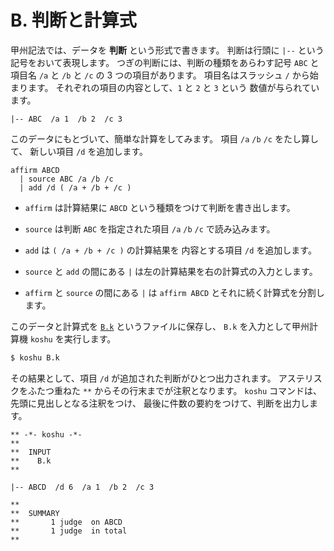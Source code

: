 # B. 判断と計算式


甲州記法では、データを **判断** という形式で書きます。
判断は行頭に `|--` という記号をおいて表現します。
つぎの判断には、判断の種類をあらわす記号 `ABC` と
項目名 `/a` と `/b` と `/c` の 3 つの項目があります。
項目名はスラッシュ `/` から始まります。
それぞれの項目の内容として、`1` と `2` と `3` という
数値が与られています。

``` text
|-- ABC  /a 1  /b 2  /c 3
```

このデータにもとづいて、簡単な計算をしてみます。
項目 `/a` `/b` `/c` をたし算して、
新しい項目 `/d` を追加します。

``` text
affirm ABCD
  | source ABC /a /b /c
  | add /d ( /a + /b + /c )
```

- `affirm` は計算結果に `ABCD` という種類をつけて判断を書き出します。

- `source` は判断 `ABC` を指定された項目 `/a` `/b` `/c` で読み込みます。

- `add` は `( /a + /b + /c )` の計算結果を
  内容とする項目 `/d` を追加します。

- `source` と `add` の間にある `|`
  は左の計算結果を右の計算式の入力とします。

- `affirm` と `source` の間にある `|`
  は `affirm ABCD` とそれに続く計算式を分割します。

このデータと計算式を [`B.k`][B.k] というファイルに保存し、
`B.k` を入力として甲州計算機 `koshu` を実行します。

``` sh
$ koshu B.k
```

その結果として、項目 `/d` が追加された判断がひとつ出力されます。
アステリスクをふたつ重ねた `**` からその行末までが注釈となります。
`koshu` コマンドは、先頭に見出しとなる注釈をつけ、
最後に件数の要約をつけて、判断を出力します。

``` text
** -*- koshu -*-
**  
**  INPUT
**    B.k
**    

|-- ABCD  /d 6  /a 1  /b 2  /c 3

**  
**  SUMMARY
**       1 judge  on ABCD
**       1 judge  in total
**
```


[B.k]:  https://github.com/seinokatsuhiro/abc-of-koshucode/blob/master/draft/section/B/B.k

<!-- ------------------------------------------------------------------
|-- TERM  /ja0 'は  /ja '判断            /en "judge"
------------------------------------------------------------------- -->

